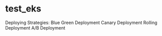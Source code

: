 # test_eks
Deploying Strategies: 
Blue Green Deployment 
Canary Deployment
Rolling Deployment 
A/B Deployment 
